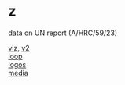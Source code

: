 # z
data on UN report (A/HRC/59/23)

[viz](https://sio-mchezo.github.io/z/list.html), 
[v2](https://sio-mchezo.github.io/z/list2.html)
<br>
[loop](https://sio-mchezo.github.io/z/img.html)
<br>
[logos](https://sio-mchezo.github.io/z/logos.html)
<br>
[media](https://sio-mchezo.github.io/z/media.html)
